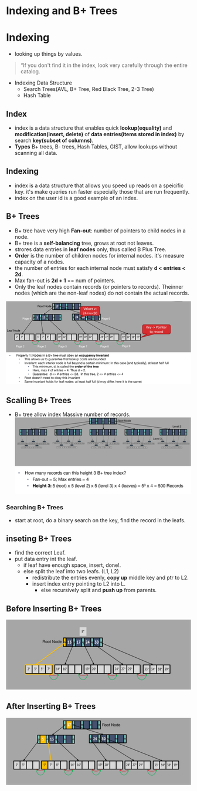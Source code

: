 # Indexing and B+ Trees  


# Indexing
- looking up things by values.
> “If you don't find it in the index, look very carefully through the entire catalog. 
- Indexing Data Structure 
    - Search Trees(AVL, B+ Tree, Red Black Tree, 2-3 Tree) 
    - Hash Table 

## Index 
- index is a data structure that enables quick **lookup(equality)** and **modification(insert, delete)** of **data entries(items stored in index)** by search **key(subset of columns)**.   
- **Types** B+ trees, B- trees, Hash Tables, GIST, allow lookups without scanning all data.


## Indexing 
- index is a data structure that allows you speed up reads on a speicific key. it's make queries run faster especially those that are run frequently. 
- index on the user id is a good example of an index. 


## B+ Trees 
- B+ tree have very high **Fan-out**: number of pointers to child nodes in a node. 
- B+ tree is a **self-balancing** tree, grows at root not leaves.
- strores data entries in **leaf nodes** only, thus called B Plus Tree. 
- **Order** is the number of children nodes for internal nodes. it's measure capacity of a nodes.  
- the number of entries for each internal node must satisfy **d < entries < 2d**.  
- Max fan-out is **2d + 1** == num of pointers.  
- Only the leaf nodes contain records (or pointers to records).  Theinner nodes (which are the non-leaf nodes) do not contain the actual records.

![](./img/db13.png) 

## Scalling B+ Trees 
- B+ tree allow index Massive number of records.
![](./img/db14.png)


### Searching B+ Trees
- start at root, do a binary search on the key, find the record in the leafs.
 

## inseting B+ Trees 
- find the correct Leaf.
- put data entry int the leaf. 
    - if leaf have enough space, insert, done!. 
    - else split the leaf into two leafs. (L1, L2)  
        - redistribute the entries evenly, **copy up** middle key and ptr to L2. 
        -  insert index entry pointing to L2 into L.  
            - else recursively split and **push up** from parents.  

## Before Inserting B+ Trees
![](./img/db16.png) 


## After Inserting B+ Trees
![](./img/db17.png)

